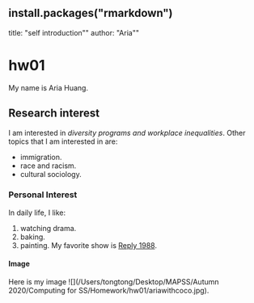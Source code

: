 install.packages("rmarkdown")
---
title: "self introduction""
author: "Aria""
# hw01
My name is Aria Huang.

## Research interest
I am interested in *diversity programs and workplace inequalities*. Other topics that I am interested in are:
  + immigration.
  + race and racism.
  + cultural sociology. 

### Personal Interest  
In daily life, I like:
  1. watching drama.
  2. baking.
  3. painting.
My favorite show is [Reply 1988](https://en.wikipedia.org/wiki/Reply_1988).

#### Image
Here is my image
  ![](/Users/tongtong/Desktop/MAPSS/Autumn 2020/Computing for SS/Homework/hw01/ariawithcoco.jpg).

<!--My reflection on this assignment is that I firstly did not open a markdown files, so I could not run the Rmarkdown function. Then I went to read the RMarkdown instruction and the Markdown website to look into those syntax. I also found the cheetsheet for RMarkdown-->
<!-- Another problem is that I cannot see my photo on GitHub. Then I change the path for my photo from my local computer to a facebook photo link. It then successfully displayed on the website-->
